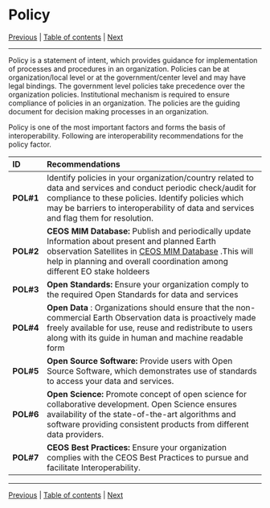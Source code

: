# Policy

[Previous](Quality.md) | [Table of contents](README.md) | [Next](README.md)
***

Policy is a statement of intent, which provides guidance for implementation of processes and procedures in an organization. Policies can be at organization/local level or at the government/center level and may have legal bindings. The government level policies take precedence over the organization policies. Institutional mechanism is required to ensure compliance of policies in an organization. The policies are the guiding document for decision making processes in an organization.

Policy is one of the most important factors and forms the basis of interoperability. Following are interoperability recommendations for the policy factor.

| ID | Recommendations |
| :---- | :---- |
| **POL\#1**| Identify policies in your organization/country related to data and services and conduct periodic check/audit for compliance to these policies. Identify policies which may be barriers to interoperability of data and services and flag them for resolution. |
| **POL\#2** | **CEOS MIM Database:** Publish and periodically update Information about present and planned Earth observation Satellites in [CEOS MIM Database](https://ceos.org/mim-database) .This will help in planning and overall coordination among different EO stake holdeers|
| **POL\#3** | **Open Standards:** Ensure your organization comply to the required Open Standards for data and services |
| **POL\#4** | **Open Data** : Organizations should ensure that the non-commercial Earth Observation data is proactively made freely available for use, reuse and redistribute to users along with its guide in human and machine readable form |
| **POL\#5** | **Open Source Software:** Provide users with Open Source Software, which demonstrates use of standards to access your data and services. |
| **POL\#6** | **Open Science:** Promote concept of open science for collaborative development. Open Science ensures availability of the state-of-the-art algorithms and software providing consistent products from different data providers. |
| **POL\#7** | **CEOS Best Practices:**  Ensure your organization complies with the CEOS Best Practices to pursue and facilitate Interoperability.  |

***
[Previous](Quality.md) | [Table of contents](README.md) | [Next](README.md)
